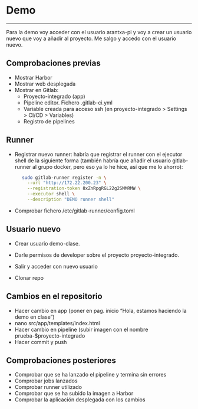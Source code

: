 # Demo

-----------------------------------------

Para la demo voy acceder con el usuario arantxa-pi y voy a crear un usuario nuevo que voy a añadir al proyecto.
Me salgo y accedo con el usuario nuevo.

## Comprobaciones previas

- Mostrar Harbor
- Mostrar web desplegada
- Mostrar en Gitlab:
    - Proyecto-integrado (app)
    - Pipeline editor. Fichero .gitlab-ci.yml
    - Variable creada para acceso ssh (en proyecto-integrado > Settings > CI/CD > Variables)
    - Registro de pipelines

## Runner

- Registrar nuevo runner: habría que registrar el runner con el ejecutor shell de la siguiente forma (también habría que añadir el usuario gitlab-runner al grupo docker, pero eso ya lo he hice, así que me lo ahorro):

```bash
      sudo gitlab-runner register -n \
        --url "http://172.22.200.23" \
        --registration-token 8xZnRpgRGL22g2SMMRMW \
        --executor shell \
        --description "DEMO runner shell"
```

- Comprobar fichero /etc/gitlab-runner/config.toml

## Usuario nuevo

- Crear usuario demo-clase. 
- Darle permisos de developer sobre el proyecto proyecto-integrado.
- Salir y acceder con nuevo usuario

- Clonar repo

## Cambios en el repositorio

- Hacer cambio en app (poner en pag. inicio “Hola, estamos haciendo la demo en clase”)
- nano src/app/templates/index.html 
- Hacer cambio en pipeline (subir imagen con el nombre prueba-$proyecto-integrado
- Hacer commit y push

## Comprobaciones posteriores

- Comprobar que se ha lanzado el pipeline y termina sin errores
- Comprobar jobs lanzados
- Comprobar runner utilizado
- Comprobar que se ha subido la imagen a Harbor
- Comprobar la aplicación desplegada con los cambios
